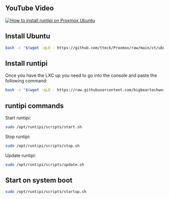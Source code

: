 ## YouTube Video

[![How to install runtipi on Proxmox Ubuntu](https://img.youtube.com/vi/MjxPmHWIvlY/0.jpg)](https://www.youtube.com/watch?v=MjxPmHWIvlY)

## Install Ubuntu

```bash
bash -c "$(wget -qLO - https://github.com/tteck/Proxmox/raw/main/ct/ubuntu.sh)"
```

## Install runtipi

Once you have the LXC up you need to go into the console and paste the following command:

```bash
bash -c "$(wget -qLO - https://raw.githubusercontent.com/bigbeartechworld/big-bear-scripts/master/runtipi/install.sh)"
```

## runtipi commands

Start runtipi:

```bash
sudo /opt/runtipi/scripts/start.sh
```

Stop runtipi:

```bash
sudo /opt/runtipi/scripts/stop.sh
```

Update runtipi:

```bash
sudo /opt/runtipi/scripts/update.sh
```

## Start on system boot

```bash
sudo /opt/runtipi/scripts/startup.sh
```
